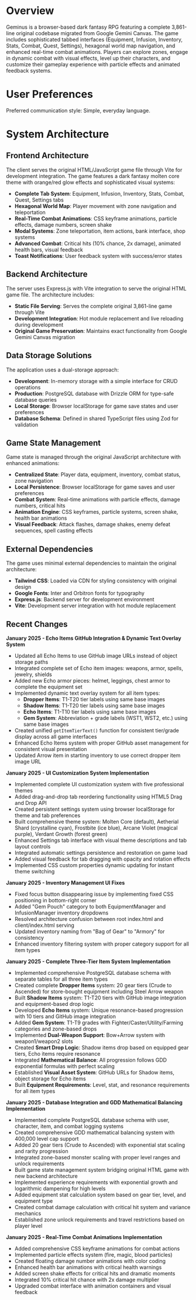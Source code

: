 # Overview

Geminus is a browser-based dark fantasy RPG featuring a complete 3,861-line original codebase migrated from Google Gemini Canvas. The game includes sophisticated tabbed interfaces (Equipment, Infusion, Inventory, Stats, Combat, Quest, Settings), hexagonal world map navigation, and enhanced real-time combat animations. Players can explore zones, engage in dynamic combat with visual effects, level up their characters, and customize their gameplay experience with particle effects and animated feedback systems.

# User Preferences

Preferred communication style: Simple, everyday language.

# System Architecture

## Frontend Architecture
The client serves the original HTML/JavaScript game file through Vite for development integration. The game features a dark fantasy molten core theme with orange/red glow effects and sophisticated visual systems:

- **Complete Tab System**: Equipment, Infusion, Inventory, Stats, Combat, Quest, Settings tabs
- **Hexagonal World Map**: Player movement with zone navigation and teleportation
- **Real-Time Combat Animations**: CSS keyframe animations, particle effects, damage numbers, screen shake
- **Modal Systems**: Zone teleportation, item actions, bank interface, shop systems
- **Advanced Combat**: Critical hits (10% chance, 2x damage), animated health bars, visual feedback
- **Toast Notifications**: User feedback system with success/error states

## Backend Architecture
The server uses Express.js with Vite integration to serve the original HTML game file. The architecture includes:

- **Static File Serving**: Serves the complete original 3,861-line game through Vite
- **Development Integration**: Hot module replacement and live reloading during development
- **Original Game Preservation**: Maintains exact functionality from Google Gemini Canvas migration

## Data Storage Solutions
The application uses a dual-storage approach:

- **Development**: In-memory storage with a simple interface for CRUD operations
- **Production**: PostgreSQL database with Drizzle ORM for type-safe database queries
- **Local Storage**: Browser localStorage for game save states and user preferences
- **Database Schema**: Defined in shared TypeScript files using Zod for validation

## Game State Management
Game state is managed through the original JavaScript architecture with enhanced animations:

- **Centralized State**: Player data, equipment, inventory, combat status, zone navigation
- **Local Persistence**: Browser localStorage for game saves and user preferences
- **Combat System**: Real-time animations with particle effects, damage numbers, critical hits
- **Animation Engine**: CSS keyframes, particle systems, screen shake, health bar animations
- **Visual Feedback**: Attack flashes, damage shakes, enemy defeat sequences, spell casting effects

## External Dependencies

The game uses minimal external dependencies to maintain the original architecture:

- **Tailwind CSS**: Loaded via CDN for styling consistency with original design
- **Google Fonts**: Inter and Orbitron fonts for typography
- **Express.js**: Backend server for development environment
- **Vite**: Development server integration with hot module replacement

## Recent Changes

**January 2025 - Echo Items GitHub Integration & Dynamic Text Overlay System**
- Updated all Echo Items to use GitHub image URLs instead of object storage paths
- Integrated complete set of Echo item images: weapons, armor, spells, jewelry, shields
- Added new Echo armor pieces: helmet, leggings, chest armor to complete the equipment set
- Implemented dynamic text overlay system for all item types:
  - **Dropper Items**: T1-T20 tier labels using same base images
  - **Shadow Items**: T1-T20 tier labels using same base images  
  - **Echo Items**: T1-T10 tier labels using same base images
  - **Gem System**: Abbreviation + grade labels (WST1, WST2, etc.) using same base images
- Created unified `getItemTierText()` function for consistent tier/grade display across all game interfaces
- Enhanced Echo Items system with proper GitHub asset management for consistent visual presentation
- Updated Arrow item in starting inventory to use correct dropper item image URL

**January 2025 - UI Customization System Implementation**
- Implemented complete UI customization system with five professional themes
- Added drag-and-drop tab reordering functionality using HTML5 Drag and Drop API
- Created persistent settings system using browser localStorage for theme and tab preferences
- Built comprehensive theme system: Molten Core (default), Aetherial Shard (crystalline cyan), Frostbite (ice blue), Arcane Violet (magical purple), Verdant Growth (forest green)
- Enhanced Settings tab interface with visual theme descriptions and tab layout controls
- Integrated automatic settings persistence and restoration on game load
- Added visual feedback for tab dragging with opacity and rotation effects
- Implemented CSS custom properties dynamic updating for instant theme switching

**January 2025 - Inventory Management UI Fixes**
- Fixed focus button disappearing issue by implementing fixed CSS positioning in bottom-right corner
- Added "Gem Pouch" category to both EquipmentManager and InfusionManager inventory dropdowns
- Resolved architecture confusion between root index.html and client/index.html serving
- Updated inventory naming from "Bag of Gear" to "Armory" for consistency
- Enhanced inventory filtering system with proper category support for all item types

**January 2025 - Complete Three-Tier Item System Implementation**
- Implemented comprehensive PostgreSQL database schema with separate tables for all three item types
- Created complete **Dropper Items** system: 20 gear tiers (Crude to Ascended) for store-bought equipment including Steel Arrow weapon
- Built **Shadow Items** system: T1-T20 tiers with GitHub image integration and equipment-based drop logic
- Developed **Echo Items** system: Unique resonance-based progression with 10 tiers and GitHub image integration
- Added **Gem System**: T1-T9 grades with Fighter/Caster/Utility/Farming categories and zone-based drops
- Implemented **Dual-Weapon Support**: Bow+Arrow system with weapon1/weapon2 slots
- Created **Smart Drop Logic**: Shadow items drop based on equipped gear tiers, Echo items require resonance
- Integrated **Mathematical Balance**: All progression follows GDD exponential formulas with perfect scaling
- Established **Visual Asset System**: GitHub URLs for Shadow items, object storage for Echo items
- Built **Equipment Requirements**: Level, stat, and resonance requirements for all item types

**January 2025 - Database Integration and GDD Mathematical Balancing Implementation**
- Implemented complete PostgreSQL database schema with user, character, item, and combat logging systems
- Created comprehensive GDD mathematical balancing system with 400,000 level cap support
- Added 20 gear tiers (Crude to Ascended) with exponential stat scaling and rarity progression
- Integrated zone-based monster scaling with proper level ranges and unlock requirements
- Built game state management system bridging original HTML game with new backend architecture
- Implemented experience requirements with exponential growth and logarithmic dampening for high levels
- Added equipment stat calculation system based on gear tier, level, and equipment type
- Created combat damage calculation with critical hit system and variance mechanics
- Established zone unlock requirements and travel restrictions based on player level

**January 2025 - Real-Time Combat Animations Implementation**
- Added comprehensive CSS keyframe animations for combat actions
- Implemented particle effects system (fire, magic, blood particles)
- Created floating damage number animations with color coding
- Enhanced health bar animations with critical health warnings
- Added screen shake effects for critical hits and dramatic moments
- Integrated 10% critical hit chance with 2x damage multiplier
- Upgraded combat interface with animation containers and visual feedback